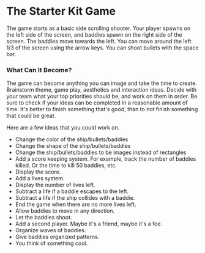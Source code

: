 # The Starter Kit Game

The game starts as a basic side scrolling shooter. Your player spawns on the left side of the screen, and baddies spawn on the right side of the screen.  The baddies move towards the left.  You can move around the left 1/3 of the screen using the arrow keys.  You can shoot bullets with the space bar. 

### What Can It Become?

The game can become anything you can image and take the time to create.  Brainstorm theme, game play, aesthetics and interaction ideas. Decide with your team what your top priorities should be, and work on them in order.  Be sure to check if your ideas can be completed in a reasonable amount of time.  It's better to finish something that's good, than to not finish something that could be great.

Here are a few ideas that you could work on.

- Change the color of the ship/bullets/baddies
- Change the shape of the ship/bullets/baddies
- Change the ship/bullets/baddies to be images instead of rectangles
- Add a score keeping system.  For example, track the number of baddies killed.  Or the time to kill 50 baddies, etc.
- Display the score.
- Add a lives system.
- Display the number of lives left.
- Subtract a life if a baddie escapes to the left.
- Subtract a life if the ship collides with a baddie.
- End the game when there are no more lives left.
- Allow baddies to move in any direction.
- Let the baddies shoot.
- Add a second player. Maybe it's a friend, maybe it's a foe.
- Organize waves of baddies.
- Give baddies organized patterns.
- You think of something cool.



